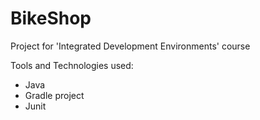 # BikeShop

Project for 'Integrated Development Environments' course

Tools and Technologies used:

- Java
- Gradle project
- Junit
